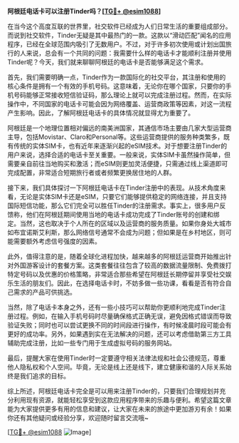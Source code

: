 **阿根廷电话卡可以注册Tinder吗？[[TG💪+ @esim1088](https://t.me/s/esim1088)]**

在当今这个高度互联的世界里，社交软件已经成为人们日常生活的重要组成部分。而说到社交软件，Tinder无疑是其中最热门的一款。这款以“滑动匹配”闻名的应用程序，已经在全球范围内吸引了无数用户。不过，对于许多初次使用或计划出国旅行的人来说，总会有一个共同的问题：我需要什么样的电话卡才能顺利注册并使用Tinder呢？今天，我们就来聊聊阿根廷的电话卡是否能够满足这个需求。

首先，我们需要明确一点，Tinder作为一款国际化的社交平台，其注册和使用的核心条件是拥有一个有效的手机号码。这意味着，无论你在哪个国家，只要你的手机号码能够正常接收短信验证码，那么理论上就可以完成注册过程。然而，在实际操作中，不同国家的电话卡可能会因为网络覆盖、运营商政策等因素，对这一流程产生影响。因此，了解阿根廷电话卡的具体情况就显得尤为重要了。

阿根廷是一个地理位置相对偏远的南美洲国家，其通信市场主要由几家大型运营商主导，包括Movistar、Claro和Personal等。这些运营商提供的服务种类繁多，既有传统的实体SIM卡，也有近年来逐渐兴起的eSIM技术。对于想要注册Tinder的用户来说，选择合适的电话卡至关重要。一般来说，实体SIM卡虽然操作简单，但需要亲自前往当地购买和激活；而eSIM则更加灵活便捷，只需通过线上渠道即可完成配置，非常适合短期旅行者或者频繁更换居住地的人群。

接下来，我们具体探讨一下阿根廷电话卡在Tinder注册中的表现。从技术角度来看，无论是实体SIM卡还是eSIM，只要它们能够提供稳定的网络连接，并且支持国际短信功能，那么它们完全可以胜任Tinder的注册需求。事实上，很多用户反馈称，他们在阿根廷期间使用当地的电话卡成功完成了Tinder账号的创建和绑定。当然，这也取决于个人所在的区域以及运营商的服务质量。如果你身处大城市如布宜诺斯艾利斯，那么网络信号通常不会成为问题；但如果是在乡村地区，则可能需要额外考虑信号强度的因素。

此外，值得注意的是，随着全球化进程加快，越来越多的阿根廷运营商开始推出针对外国游客设计的套餐方案。这类套餐往往包含了较高的数据流量限制、免费拨打特定号码以及优惠的价格策略，非常适合那些希望在阿根廷长期停留并享受社交娱乐生活的朋友们。因此，在选择电话卡时，不妨多做一些功课，看看是否有符合自己需求的产品可供挑选。

当然，除了电话卡本身之外，还有一些小技巧可以帮助你更顺利地完成Tinder注册过程。例如，在输入手机号码时尽量确保格式正确无误，避免因格式错误而导致验证失败；同时也可以尝试更换不同的时间段进行操作，有时候凌晨时段可能会有更好的成功率。另外，如果遇到实在无法解决的问题，还可以考虑借助第三方工具辅助完成注册，比如一些专门用于生成虚拟号码的服务网站。

最后，提醒大家在使用Tinder时一定要遵守相关法律法规和社会公德规范，尊重他人隐私权和个人空间。毕竟，无论是线上还是线下，建立健康和谐的人际关系始终是我们追求的目标。

综上所述，阿根廷电话卡完全是可以用来注册Tinder的，只要我们合理规划并充分利用现有资源，就能轻松享受到这款应用程序带来的乐趣与便利。希望这篇文章能为大家提供更多有用的信息和建议，让大家在未来的旅途中更加游刃有余！如果你还有其他疑问或经验分享，欢迎随时留言交流哦~

[[TG💪+ @esim1088](https://t.me/s/esim1088) ![Image](https://i.postimg.cc/4NQfJmqS/Snipaste-2025-05-13-00-14-12.png)]